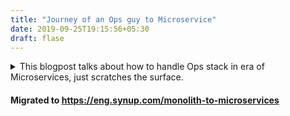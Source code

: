 ```yaml
---
title: "Journey of an Ops guy to Microservice"
date: 2019-09-25T19:15:56+05:30
draft: flase
---
```

<details>
 <summary>This blogpost talks about how to handle Ops stack in era of Microservices, just scratches the surface.</summary>
 <summary>This is story of my journey at [Synup](https://synup.com), an awesome little startup (Now it’s getting big!) where i learned tremendously and i guess i truly transformed from Ops guy to a DevOps.
</details>
<!--more-->

#### Migrated to https://eng.synup.com/monolith-to-microservices
